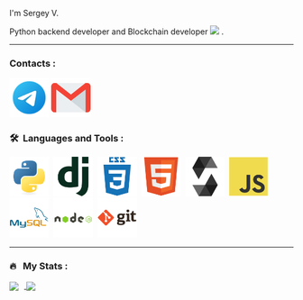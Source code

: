 I'm Sergey V.

Python backend developer and Blockchain developer <img src="https://media.giphy.com/media/WUlplcMpOCEmTGBtBW/giphy.gif" width="30"> .

---
### Contacts :
[<img src="./svg/telegram.svg" width="70px" height="70px">](https://t.me/saiokan)
[<img src="./svg/gmail.svg" width="70px" height="70px">](mailto:goldremt@yandex.ru)

### 🛠 &nbsp;Languages and Tools :

<p>
<img src="https://github.com/devicons/devicon/blob/master/icons/python/python-original.svg" title="Python" alt="Python" width="70" height="70"/>&nbsp;
<img src="https://github.com/devicons/devicon/blob/master/icons/django/django-plain.svg" title="Django" alt="dj" width="70" height="70"/>&nbsp;
<img src="https://github.com/devicons/devicon/blob/master/icons/css3/css3-plain-wordmark.svg"  title="CSS3" alt="CSS" width="70" height="70"/>&nbsp;
<img src="https://github.com/devicons/devicon/blob/master/icons/html5/html5-original.svg" title="HTML5" alt="HTML" width="70" height="70"/>&nbsp;
<img src="https://github.com/devicons/devicon/blob/master/icons/solidity/solidity-original.svg" title="Solidity" alt="Solidity " width="70" height="70"/>&nbsp;
<img src="https://github.com/devicons/devicon/blob/master/icons/javascript/javascript-original.svg" title="JavaScript" alt="JavaScript" width="70" height="70"/>&nbsp;
<img src="https://github.com/devicons/devicon/blob/master/icons/mysql/mysql-original-wordmark.svg" title="MySQL"  alt="MySQL" width="70" height="70"/>&nbsp;
<img src="https://github.com/devicons/devicon/blob/master/icons/nodejs/nodejs-original-wordmark.svg" title="NodeJS" alt="NodeJS" width="70" height="70"/>&nbsp;
<img src="https://github.com/devicons/devicon/blob/master/icons/git/git-original-wordmark.svg" title="Git" **alt="Git" width="70" height="70"/>&nbsp;
</p>

---

### 🔥 &nbsp; My Stats :
<div>
<a href="https://github-readme-stats-sigma-five.vercel.app/api?username=YokaSaio&hide=contribs&show_icons=true&theme=dark">
  <img  align="center" height="130" style="margin-right: 10px" src="https://github-readme-stats-sigma-five.vercel.app/api?username=YokaSaio&hide=contribs&show_icons=true&theme=dark" />
</a>
<a href="https://github-readme-stats-sigma-five.vercel.app/api/top-langs/?username=YokaSaio&layout=compact&theme=dark">
  <img align="center" height="130" src="https://github-readme-stats-sigma-five.vercel.app/api/top-langs/?username=YokaSaio&layout=compact&theme=dark" />
</a>
</div>
